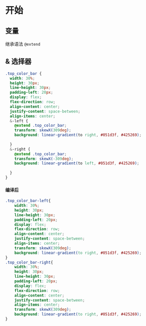# 开始

## 变量


 继承语法
```@extend```


## & 选择器

```scss
.top_color_bar {
  width: 30%;
  height: 30px;
  line-height: 30px;
  padding-left: 20px;
  display: flex;
  flex-direction: row;
  align-content: center;
  justify-content: space-between;
  align-items: center;
  &-left {
    @extend .top_color_bar;
    transform: skewX(309deg);
    background: linear-gradient(to right, #051d3f, #425269);
  
  }
  &-right {
    @extend .top_color_bar;
    transform: skewX(-309deg);
    background: linear-gradient(to left, #051d3f, #425269);
  
  }
}

```
#### 编译后
```css
.top_color_bar-left{
    width: 30%;
    height: 30px;
    line-height: 30px;
    padding-left: 20px;
    display: flex;
    flex-direction: row;
    align-content: center;
    justify-content: space-between;
    align-items: center;
    transform: skewX(309deg);
    background: linear-gradient(to right, #051d3f, #425269);
}
.top_color_bar-right{
    width: 30%;
    height: 30px;
    line-height: 30px;
    padding-left: 20px;
    display: flex;
    flex-direction: row;
    align-content: center;
    justify-content: space-between;
    align-items: center;
    transform: skewX(309deg);
    background: linear-gradient(to right, #051d3f, #425269);
}
```